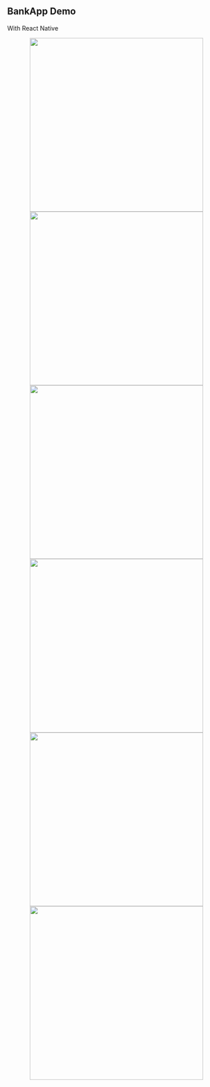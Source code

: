 <h2>BankApp Demo</h2>
<p>With React Native </p>


<p align="center">
  <a>
    <img width="400px" src="./assets/1.jpg">
    <img width="400px" src="./assets/2.jpg"><br/>
        <img width="400px" src="./assets/3.jpg">
    <img width="400px" src="./assets/4.jpg"><br/>
        <img width="400px" src="./assets/5.jpg">
    <img width="400px" src="./assets/6.jpg"><br/>
  </a>
</p>
